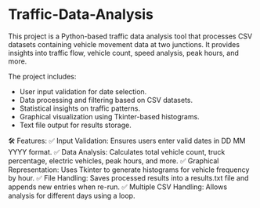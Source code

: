 # Traffic-Data-Analysis
This project is a Python-based traffic data analysis tool that processes CSV datasets containing vehicle movement data at two junctions. 
It provides insights into traffic flow, vehicle count, speed analysis, peak hours, and more.

The project includes:
-  User input validation for date selection.
-  Data processing and filtering based on CSV datasets.
-  Statistical insights on traffic patterns.
-  Graphical visualization using Tkinter-based histograms.
-  Text file output for results storage.

🛠 Features:
    ✅ Input Validation: Ensures users enter valid dates in DD MM YYYY format.
    ✅ Data Analysis: Calculates total vehicle count, truck percentage, electric vehicles, peak hours, and more.
    ✅ Graphical Representation: Uses Tkinter to generate histograms for vehicle frequency by hour.
    ✅ File Handling: Saves processed results into a results.txt file and appends new entries when re-run.
    ✅ Multiple CSV Handling: Allows analysis for different days using a loop.
